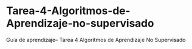 # Tarea-4-Algoritmos-de-Aprendizaje-no-supervisado
Guía de aprendizaje– Tarea 4 Algoritmos de Aprendizaje No Supervisado
